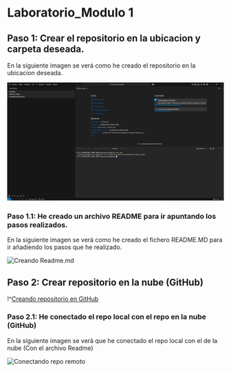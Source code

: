# Laboratorio_Modulo 1

## Paso 1: Crear el repositorio en la ubicacion y carpeta deseada.

En la siguiente imagen se verá como he creado el repositorio en la ubicacion deseada.

![Creando repositorio](./src/Foto1-Creando_repositorio.jpg)

### Paso 1.1: He creado un archivo README para ir apuntando los pasos realizados.

En la siguiente imagen se verá como he creado el fichero README.MD para ir añadiendo los pasos que he realizado.

<img scr="D:\EJERCICIOS LEMON CODE\Laboratorio_Modulo1\src\Foto2-Creando_Fichero_Readme.jpg" alt="Creando Readme.md" tittle="Creando Readme.md"/>

## Paso 2: Crear repositorio en la nube (GitHub)

!^[Creando repositorio en GitHub](./src/Foto3-Repositorio_GitHub.jpg)

### Paso 2.1: He conectado el repo local con el repo en la nube (GitHub)

En la siguiente imagen se verá que he conectado el repo local con el de la nube (Con el archivo Readme)

<img scr="D:\EJERCICIOS LEMON CODE\Laboratorio_Modulo1\src\Foto4-Repo_conectado.jpg" alt="Conectando repo remoto" tittle="Conectando repo remoto"/>


